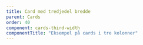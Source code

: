 ```yaml
---
title: Card med tredjedel bredde
parent: Cards
order: 40
component: cards-third-width
componentTitle: "Eksempel på cards i tre kolonner"
---
```

